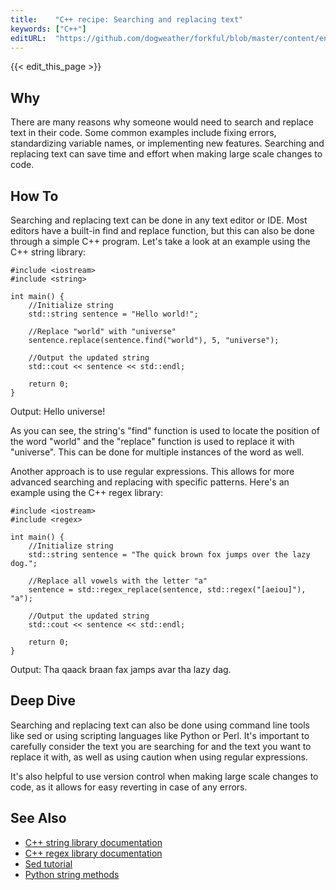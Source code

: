 ```yaml
---
title:    "C++ recipe: Searching and replacing text"
keywords: ["C++"]
editURL:  "https://github.com/dogweather/forkful/blob/master/content/en/cpp/searching-and-replacing-text.md"
---
```


{{< edit_this_page >}}

## Why 
There are many reasons why someone would need to search and replace text in their code. Some common examples include fixing errors, standardizing variable names, or implementing new features. Searching and replacing text can save time and effort when making large scale changes to code.

## How To
Searching and replacing text can be done in any text editor or IDE. Most editors have a built-in find and replace function, but this can also be done through a simple C++ program. Let's take a look at an example using the C++ string library:

```
#include <iostream>
#include <string>

int main() {
    //Initialize string
    std::string sentence = "Hello world!";

    //Replace "world" with "universe"
    sentence.replace(sentence.find("world"), 5, "universe");

    //Output the updated string
    std::cout << sentence << std::endl;

    return 0;
}
```
Output: Hello universe!

As you can see, the string's "find" function is used to locate the position of the word "world" and the "replace" function is used to replace it with "universe". This can be done for multiple instances of the word as well.

Another approach is to use regular expressions. This allows for more advanced searching and replacing with specific patterns. Here's an example using the C++ regex library:

```
#include <iostream>
#include <regex>

int main() {
    //Initialize string
    std::string sentence = "The quick brown fox jumps over the lazy dog.";

    //Replace all vowels with the letter "a"
    sentence = std::regex_replace(sentence, std::regex("[aeiou]"), "a");

    //Output the updated string
    std::cout << sentence << std::endl;

    return 0;
}
```
Output: Tha qaack braan fax jamps avar tha lazy dag.

## Deep Dive
Searching and replacing text can also be done using command line tools like sed or using scripting languages like Python or Perl. It's important to carefully consider the text you are searching for and the text you want to replace it with, as well as using caution when using regular expressions.

It's also helpful to use version control when making large scale changes to code, as it allows for easy reverting in case of any errors.

## See Also
- [C++ string library documentation](https://www.cplusplus.com/reference/string/)
- [C++ regex library documentation](https://www.cplusplus.com/reference/regex/)
- [Sed tutorial](https://www.geeksforgeeks.org/sed-command-in-linux-unix-with-examples/)
- [Python string methods](https://www.w3schools.com/python/python_strings.asp)
